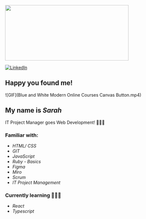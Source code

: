 

<img src="https://images.unsplash.com/photo-1596276122653-651a3898309f?ixlib=rb-4.0.3&ixid=MnwxMjA3fDB8MHxwaG90by1wYWdlfHx8fGVufDB8fHx8&auto=format&fit=crop&w=3132&q=80" data-canonical-src="https://gyazo.com/eb5c5741b6a9a16c692170a41a49c858.png" width="400" height="180" />


[![Linkedln](https://img.shields.io/badge/LinkedIn-0077B5?style=flat-square&logo=linkedin&logoColor=white)](https://www.linkedin.com/in/sarah-wettengel/)


## Happy you found me! 
![GIF](Blue and White  Modern Online Courses Canvas Button.mp4)
## My name is *Sarah* <br>
 IT Project Manager goes Web Development! 👩🏻‍💻

### Familiar with:
+ *HTML/ CSS*
+ *GIT*
+ *JavaScript*
+ *Ruby - Basics*
+ *Figma*
+ *Miro*
+ *Scrum*
+ *IT Project Management*


### Currently learning 🙇🏻‍♀️

+ *React*
+ *Typescript*

<!---
SarahWett/SarahWett is a ✨ special ✨ repository because its `README.md` (this file) appears on your GitHub profile.
You can click the Preview link to take a look at your changes.
--->
